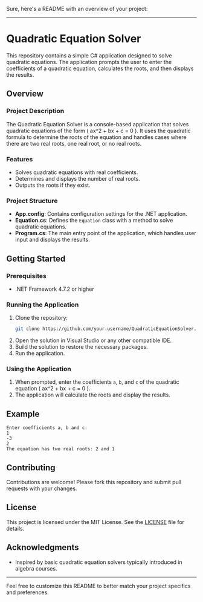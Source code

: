Sure, here's a README with an overview of your project:

---

# Quadratic Equation Solver

This repository contains a simple C# application designed to solve quadratic equations. The application prompts the user to enter the coefficients of a quadratic equation, calculates the roots, and then displays the results.

## Overview

### Project Description

The Quadratic Equation Solver is a console-based application that solves quadratic equations of the form \( ax^2 + bx + c = 0 \). It uses the quadratic formula to determine the roots of the equation and handles cases where there are two real roots, one real root, or no real roots.

### Features

- Solves quadratic equations with real coefficients.
- Determines and displays the number of real roots.
- Outputs the roots if they exist.

### Project Structure

- **App.config**: Contains configuration settings for the .NET application.
- **Equation.cs**: Defines the `Equation` class with a method to solve quadratic equations.
- **Program.cs**: The main entry point of the application, which handles user input and displays the results.

## Getting Started

### Prerequisites

- .NET Framework 4.7.2 or higher

### Running the Application

1. Clone the repository:
    ```sh
    git clone https://github.com/your-username/QuadraticEquationSolver.git
    ```
2. Open the solution in Visual Studio or any other compatible IDE.
3. Build the solution to restore the necessary packages.
4. Run the application.

### Using the Application

1. When prompted, enter the coefficients `a`, `b`, and `c` of the quadratic equation \( ax^2 + bx + c = 0 \).
2. The application will calculate the roots and display the results.

## Example

```
Enter coefficients a, b and c:
1
-3
2
The equation has two real roots: 2 and 1
```

## Contributing

Contributions are welcome! Please fork this repository and submit pull requests with your changes.

## License

This project is licensed under the MIT License. See the [LICENSE](LICENSE) file for details.

## Acknowledgments

- Inspired by basic quadratic equation solvers typically introduced in algebra courses.

---

Feel free to customize this README to better match your project specifics and preferences.
